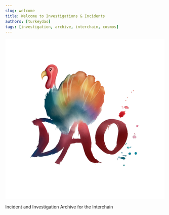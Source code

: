 ```yaml
---
slug: welcome
title: Welcome to Investigations & Incidents
authors: [turkeydao]
tags: [investigation, archive, interchain, cosmos]
---
```


![Turkey DAO Logo](./logo-large-transparent.png)

Incident and Investigation Archive for the Interchain